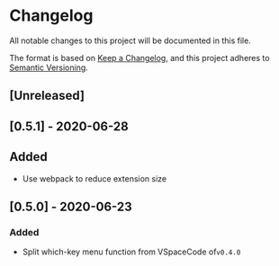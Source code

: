 # Changelog

All notable changes to this project will be documented in this file.

The format is based on [Keep a Changelog](https://keepachangelog.com/en/1.0.0/),
and this project adheres to [Semantic Versioning](https://semver.org/spec/v2.0.0.html).

## [Unreleased]

## [0.5.1] - 2020-06-28
## Added
- Use webpack to reduce extension size

## [0.5.0] - 2020-06-23
### Added
- Split which-key menu function from VSpaceCode of`v0.4.0`